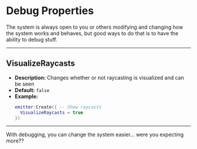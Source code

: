 # Debug Properties

The system is always open to you or others modifying and changing how the system works and behaves, but good ways to do that is to have the ability to debug stuff.

---

## VisualizeRaycasts

- **Description:** Changes whether or not raycasting is visualized and can be seen
- **Default:** `false`
- **Example:**
  ```lua
  emitter:Create({ -- Show raycasts
    VisualizeRaycasts = true
  })
  ```

---

With debugging, you can change the system easier... were you expecting more??